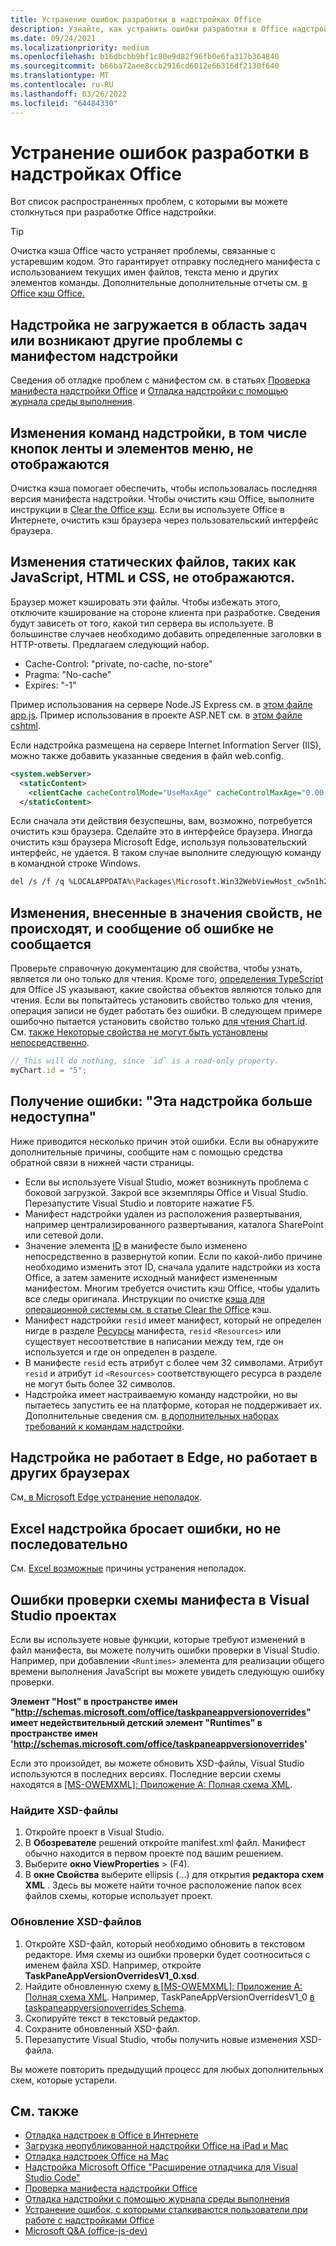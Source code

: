 ```yaml
---
title: Устранение ошибок разработки в надстройках Office
description: Узнайте, как устранить ошибки разработки в Office надстройки.
ms.date: 09/24/2021
ms.localizationpriority: medium
ms.openlocfilehash: b16dbcbb9bf1c80e9d82f96fb0e6fa317b364840
ms.sourcegitcommit: b66ba72aee8ccb2916cd6012e66316df2130f640
ms.translationtype: MT
ms.contentlocale: ru-RU
ms.lasthandoff: 03/26/2022
ms.locfileid: "64484330"
---
```

# <a name="troubleshoot-development-errors-with-office-add-ins"></a>Устранение ошибок разработки в надстройках Office

Вот список распространенных проблем, с которыми вы можете столкнуться при разработке Office надстройки.

> [!TIP]
> Очистка кэша Office часто устраняет проблемы, связанные с устаревшим кодом. Это гарантирует отправку последнего манифеста с использованием текущих имен файлов, текста меню и других элементов команды. Дополнительные дополнительные отчеты см. [в Office кэш Office.](clear-cache.md)

## <a name="add-in-doesnt-load-in-task-pane-or-other-issues-with-the-add-in-manifest"></a>Надстройка не загружается в область задач или возникают другие проблемы с манифестом надстройки

Сведения об отладке проблем с манифестом см. в статьях [Проверка манифеста надстройки Office](troubleshoot-manifest.md) и [Отладка надстройки с помощью журнала среды выполнения](runtime-logging.md).

## <a name="changes-to-add-in-commands-including-ribbon-buttons-and-menu-items-do-not-take-effect"></a>Изменения команд надстройки, в том числе кнопок ленты и элементов меню, не отображаются

Очистка кэша помогает обеспечить, чтобы использовалась последняя версия манифеста надстройки. Чтобы очистить кэш Office, выполните инструкции в [Clear the Office кэш](clear-cache.md). Если вы используете Office в Интернете, очистить кэш браузера через пользовательский интерфейс браузера.

## <a name="changes-to-static-files-such-as-javascript-html-and-css-do-not-take-effect"></a>Изменения статических файлов, таких как JavaScript, HTML и CSS, не отображаются.

Браузер может кэшировать эти файлы. Чтобы избежать этого, отключите кэширование на стороне клиента при разработке. Сведения будут зависеть от того, какой тип сервера вы используете. В большинстве случаев необходимо добавить определенные заголовки в HTTP-ответы. Предлагаем следующий набор.

- Cache-Control: "private, no-cache, no-store"
- Pragma: "No-cache"
- Expires: "-1"

Пример использования на сервере Node.JS Express см. в [этом файле app.js](https://github.com/OfficeDev/Office-Add-in-samples/tree/main/Samples/auth/Office-Add-in-NodeJS-SSO/Complete/app.js). Пример использования в проекте ASP.NET см. в [этом файле cshtml](https://github.com/OfficeDev/Office-Add-in-samples/tree/main/Samples/auth/Office-Add-in-ASPNET-SSO/Complete/Office-Add-in-ASPNET-SSO-WebAPI/Views/Shared/_Layout.cshtml).

Если надстройка размещена на сервере Internet Information Server (IIS), можно также добавить указанные сведения в файл web.config.

```xml
<system.webServer>
  <staticContent>
    <clientCache cacheControlMode="UseMaxAge" cacheControlMaxAge="0.00:00:00" cacheControlCustom="must-revalidate" />
  </staticContent>
```

Если сначала эти действия безуспешны, вам, возможно, потребуется очистить кэш браузера. Сделайте это в интерфейсе браузера. Иногда очистить кэш браузера Microsoft Edge, используя пользовательский интерфейс, не удается. В таком случае выполните следующую команду в командной строке Windows.

```bash
del /s /f /q %LOCALAPPDATA%\Packages\Microsoft.Win32WebViewHost_cw5n1h2txyewy\AC\#!123\INetCache\
```

## <a name="changes-made-to-property-values-dont-happen-and-there-is-no-error-message"></a>Изменения, внесенные в значения свойств, не происходят, и сообщение об ошибке не сообщается

Проверьте справочную документацию для свойства, чтобы узнать, является ли оно только для чтения. Кроме того, [определения TypeScript](../develop/referencing-the-javascript-api-for-office-library-from-its-cdn.md) для Office JS указывают, какие свойства объектов являются только для чтения. Если вы попытайтесь установить свойство только для чтения, операция записи не будет работать без ошибки. В следующем примере ошибочно пытается установить свойство только [для чтения Chart.id](/javascript/api/excel/excel.chart#excel-excel-chart-id-member). См. [также Некоторые свойства не могут быть установлены непосредственно](../develop/application-specific-api-model.md#some-properties-cannot-be-set-directly).

```js
// This will do nothing, since `id` is a read-only property.
myChart.id = "5";
```

## <a name="getting-error-this-add-in-is-no-longer-available"></a>Получение ошибки: "Эта надстройка больше недоступна"

Ниже приводится несколько причин этой ошибки. Если вы обнаружите дополнительные причины, сообщите нам с помощью средства обратной связи в нижней части страницы.

- Если вы используете Visual Studio, может возникнуть проблема с боковой загрузкой. Закрой все экземпляры Office и Visual Studio. Перезапустите Visual Studio и повторите нажатие F5.
- Манифест надстройки удален из расположения развертывания, например централизированного развертывания, каталога SharePoint или сетевой доли.
- Значение элемента [ID](/javascript/api/manifest/id) в манифесте было изменено непосредственно в развернутой копии. Если по какой-либо причине необходимо изменить этот ID, сначала удалите надстройки из хоста Office, а затем замените исходный манифест измененным манифестом. Многим требуется очистить кэш Office, чтобы удалить все следы оригинала. Инструкции по очистке [кэша для операционной системы см. в статье Clear the Office](clear-cache.md) кэш.
- Манифест надстройки `resid` имеет манифест, который не определен нигде в разделе [Ресурсы](/javascript/api/manifest/resources) манифеста, `resid` `<Resources>` или существует несоответствие в написании между тем, где он используется и где он определен в разделе.
- В манифесте `resid` есть атрибут с более чем 32 символами. Атрибут `resid` и атрибут `id` `<Resources>` соответствующего ресурса в разделе не могут быть более 32 символов.
- Надстройка имеет настраиваемую команду надстройки, но вы пытаетесь запустить ее на платформе, которая не поддерживает их. Дополнительные сведения см. [в дополнительных наборах требований к командам надстройки](/javascript/api/requirement-sets/add-in-commands-requirement-sets).

## <a name="add-in-doesnt-work-on-edge-but-it-works-on-other-browsers"></a>Надстройка не работает в Edge, но работает в других браузерах

См[. в Microsoft Edge устранение неполадок](../concepts/browsers-used-by-office-web-add-ins.md#troubleshooting-microsoft-edge-issues).

## <a name="excel-add-in-throws-errors-but-not-consistently"></a>Excel надстройка бросает ошибки, но не последовательно

См. [Excel возможные](../excel/excel-add-ins-troubleshooting.md) причины устранения неполадок.

## <a name="manifest-schema-validation-errors-in-visual-studio-projects"></a>Ошибки проверки схемы манифеста в Visual Studio проектах

Если вы используете новые функции, которые требуют изменений в файл манифеста, вы можете получить ошибки проверки в Visual Studio. Например, при добавлении `<Runtimes>` элемента для реализации общего времени выполнения JavaScript вы можете увидеть следующую ошибку проверки.

**Элемент "Host" в пространстве имен "http://schemas.microsoft.com/office/taskpaneappversionoverrides" имеет недействительный детский элемент "Runtimes" в пространстве имен 'http://schemas.microsoft.com/office/taskpaneappversionoverrides'**

Если это произойдет, вы можете обновить XSD-файлы, Visual Studio используются в последних версиях. Последние версии схемы находятся в [[MS-OWEMXML]: Приложение A: Полная схема XML](/openspecs/office_file_formats/ms-owemxml/c6a06390-34b8-4b42-82eb-b28be12494a8).

### <a name="locate-the-xsd-files"></a>Найдите XSD-файлы

1. Откройте проект в Visual Studio.
1. В **Обозревателе** решений откройте manifest.xml файл. Манифест обычно находится в первом проекте под вашим решением.
1. Выберите **окно ViewProperties** >  (F4).
1. В **окне Свойства** выберите ellipsis (...) для открытия **редактора схем XML** . Здесь вы можете найти точное расположение папок всех файлов схемы, которые использует проект.

### <a name="update-the-xsd-files"></a>Обновление XSD-файлов

1. Откройте XSD-файл, который необходимо обновить в текстовом редакторе. Имя схемы из ошибки проверки будет соотноситься с именем файла XSD. Например, откройте **TaskPaneAppVersionOverridesV1_0.xsd**.
1. Найдите обновленную схему [в [MS-OWEMXML]: Приложение A: Полная схема XML](/openspecs/office_file_formats/ms-owemxml/c6a06390-34b8-4b42-82eb-b28be12494a8). Например, TaskPaneAppVersionOverridesV1_0 [в taskpaneappversionoverrides Schema](/openspecs/office_file_formats/ms-owemxml/82e93ec5-de22-42a8-86e3-353c8336aa40).
1. Скопируйте текст в текстовый редактор.
1. Сохраните обновленный XSD-файл.
1. Перезапустите Visual Studio, чтобы получить новые изменения XSD-файла.

Вы можете повторить предыдущий процесс для любых дополнительных схем, которые устарели.

## <a name="see-also"></a>См. также

- [Отладка надстроек в Office в Интернете](debug-add-ins-in-office-online.md)
- [Загрузка неопубликованной надстройки Office на iPad и Mac](sideload-an-office-add-in-on-ipad-and-mac.md)  
- [Отладка надстроек Office на Mac](debug-office-add-ins-on-ipad-and-mac.md)  
- [Надстройка Microsoft Office "Расширение отладчика для Visual Studio Code"](debug-with-vs-extension.md)
- [Проверка манифеста надстройки Office](troubleshoot-manifest.md)
- [Отладка надстройки с помощью журнала среды выполнения](runtime-logging.md)
- [Устранение ошибок, с которыми сталкиваются пользователи при работе с надстройками Office](testing-and-troubleshooting.md)
- [Microsoft Q&A (office-js-dev)](/answers/topics/office-js-dev.html)
